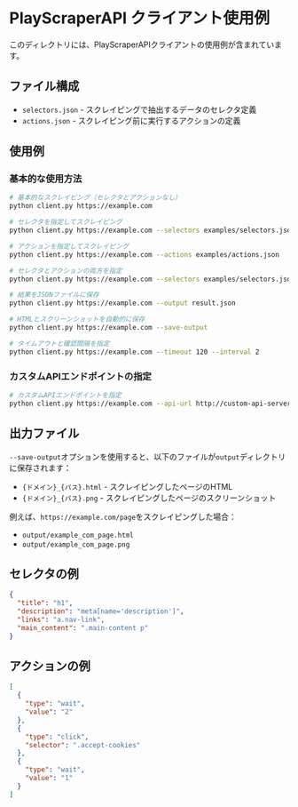 # PlayScraperAPI クライアント使用例

このディレクトリには、PlayScraperAPIクライアントの使用例が含まれています。

## ファイル構成

- `selectors.json` - スクレイピングで抽出するデータのセレクタ定義
- `actions.json` - スクレイピング前に実行するアクションの定義

## 使用例

### 基本的な使用方法

```bash
# 基本的なスクレイピング（セレクタとアクションなし）
python client.py https://example.com

# セレクタを指定してスクレイピング
python client.py https://example.com --selectors examples/selectors.json

# アクションを指定してスクレイピング
python client.py https://example.com --actions examples/actions.json

# セレクタとアクションの両方を指定
python client.py https://example.com --selectors examples/selectors.json --actions examples/actions.json

# 結果をJSONファイルに保存
python client.py https://example.com --output result.json

# HTMLとスクリーンショットを自動的に保存
python client.py https://example.com --save-output

# タイムアウトと確認間隔を指定
python client.py https://example.com --timeout 120 --interval 2
```

### カスタムAPIエンドポイントの指定

```bash
# カスタムAPIエンドポイントを指定
python client.py https://example.com --api-url http://custom-api-server:8000
```

## 出力ファイル

`--save-output`オプションを使用すると、以下のファイルが`output`ディレクトリに保存されます：

- `{ドメイン}_{パス}.html` - スクレイピングしたページのHTML
- `{ドメイン}_{パス}.png` - スクレイピングしたページのスクリーンショット

例えば、`https://example.com/page`をスクレイピングした場合：
- `output/example_com_page.html`
- `output/example_com_page.png`

## セレクタの例

```json
{
  "title": "h1",
  "description": "meta[name='description']",
  "links": "a.nav-link",
  "main_content": ".main-content p"
}
```

## アクションの例

```json
[
  {
    "type": "wait",
    "value": "2"
  },
  {
    "type": "click",
    "selector": ".accept-cookies"
  },
  {
    "type": "wait",
    "value": "1"
  }
]
```
